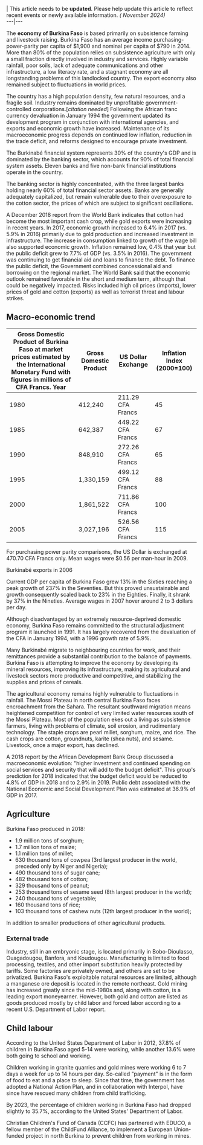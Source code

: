| This article needs to be **updated**. Please help update this article to
reflect recent events or newly available information. _( November 2024)_  
---|---  
  
The **economy of Burkina Faso** is based primarily on subsistence farming and
livestock raising. Burkina Faso has an average income purchasing-power-parity
per capita of $1,900 and nominal per capita of $790 in 2014. More than 80% of
the population relies on subsistence agriculture with only a small fraction
directly involved in industry and services. Highly variable rainfall, poor
soils, lack of adequate communications and other infrastructure, a low
literacy rate, and a stagnant economy are all longstanding problems of this
landlocked country. The export economy also remained subject to fluctuations
in world prices.

The country has a high population density, few natural resources, and a
fragile soil. Industry remains dominated by unprofitable government-controlled
corporations.[_citation needed_] Following the African franc currency
devaluation in January 1994 the government updated its development program in
conjunction with international agencies, and exports and economic growth have
increased. Maintenance of its macroeconomic progress depends on continued low
inflation, reduction in the trade deficit, and reforms designed to encourage
private investment.

The Burkinabé financial system represents 30% of the country's GDP and is
dominated by the banking sector, which accounts for 90% of total financial
system assets. Eleven banks and five non-bank financial institutions operate
in the country.

The banking sector is highly concentrated, with the three largest banks
holding nearly 60% of total financial sector assets. Banks are generally
adequately capitalized, but remain vulnerable due to their overexposure to the
cotton sector, the prices of which are subject to significant oscillations.

A December 2018 report from the World Bank indicates that cotton had become
the most important cash crop, while gold exports were increasing in recent
years. In 2017, economic growth increased to 6.4% in 2017 (vs. 5.9% in 2016)
primarily due to gold production and increased investment in infrastructure.
The increase in consumption linked to growth of the wage bill also supported
economic growth. Inflation remained low, 0.4% that year but the public deficit
grew to 7.7% of GDP (vs. 3.5% in 2016). The government was continuing to get
financial aid and loans to finance the debt. To finance the public deficit,
the Government combined concessional aid and borrowing on the regional market.
The World Bank said that the economic outlook remained favorable in the short
and medium term, although that could be negatively impacted. Risks included
high oil prices (imports), lower prices of gold and cotton (exports) as well
as terrorist threat and labour strikes.

## Macro-economic trend

Gross Domestic Product of Burkina Faso at market prices estimated by the International Monetary Fund with figures in millions of CFA Francs.  Year | Gross Domestic Product | US Dollar Exchange | Inflation Index (2000=100)   
---|---|---|---  
1980 | 412,240 | 211.29 CFA Francs | 45   
1985 | 642,387 | 449.22 CFA Francs | 67   
1990 | 848,910 | 272.26 CFA Francs | 65   
1995 | 1,330,159 | 499.12 CFA Francs | 88   
2000 | 1,861,522 | 711.86 CFA Francs | 100   
2005 | 3,027,196 | 526.56 CFA Francs | 115   
  
For purchasing power parity comparisons, the US Dollar is exchanged at 470.70
CFA Francs only. Mean wages were $0.56 per man-hour in 2009.

Burkinabé exports in 2006

Current GDP per capita of Burkina Faso grew 13% in the Sixties reaching a peak
growth of 237% in the Seventies. But this proved unsustainable and growth
consequently scaled back to 23% in the Eighties. Finally, it shrank by 37% in
the Nineties. Average wages in 2007 hover around 2 to 3 dollars per day.

Although disadvantaged by an extremely resource-deprived domestic economy,
Burkina Faso remains committed to the structural adjustment program it
launched in 1991. It has largely recovered from the devaluation of the CFA in
January 1994, with a 1996 growth rate of 5.9%.

Many Burkinabé migrate to neighbouring countries for work, and their
remittances provide a substantial contribution to the balance of payments.
Burkina Faso is attempting to improve the economy by developing its mineral
resources, improving its infrastructure, making its agricultural and livestock
sectors more productive and competitive, and stabilizing the supplies and
prices of cereals.

The agricultural economy remains highly vulnerable to fluctuations in
rainfall. The Mossi Plateau in north central Burkina Faso faces encroachment
from the Sahara. The resultant southward migration means heightened
competition for control of very limited water resources south of the Mossi
Plateau. Most of the population ekes out a living as subsistence farmers,
living with problems of climate, soil erosion, and rudimentary technology. The
staple crops are pearl millet, sorghum, maize, and rice. The cash crops are
cotton, groundnuts, karite (shea nuts), and sesame. Livestock, once a major
export, has declined.

A 2018 report by the African Development Bank Group discussed a macroeconomic
evolution: "higher investment and continued spending on social services and
security that will add to the budget deficit". This group's prediction for
2018 indicated that the budget deficit would be reduced to 4.8% of GDP in 2018
and to 2.9% in 2019. Public debt associated with the National Economic and
Social Development Plan was estimated at 36.9% of GDP in 2017.

## Agriculture

Burkina Faso produced in 2018:

  * 1.9 million tons of sorghum;
  * 1.7 million tons of maize;
  * 1.1 million tons of millet;
  * 630 thousand tons of cowpea (3rd largest producer in the world, preceded only by Niger and Nigeria);
  * 490 thousand tons of sugar cane;
  * 482 thousand tons of cotton;
  * 329 thousand tons of peanut;
  * 253 thousand tons of sesame seed (8th largest producer in the world);
  * 240 thousand tons of vegetable;
  * 160 thousand tons of rice;
  * 103 thousand tons of cashew nuts (12th largest producer in the world);

In addition to smaller productions of other agricultural products.

### External trade

Industry, still in an embryonic stage, is located primarily in Bobo-Dioulasso,
Ouagadougou, Banfora, and Koudougou. Manufacturing is limited to food
processing, textiles, and other import substitution heavily protected by
tariffs. Some factories are privately owned, and others are set to be
privatized. Burkina Faso's exploitable natural resources are limited, although
a manganese ore deposit is located in the remote northeast. Gold mining has
increased greatly since the mid-1980s and, along with cotton, is a leading
export moneyearner. However, both gold and cotton are listed as goods produced
mostly by child labor and forced labor according to a recent U.S. Department
of Labor report.

## Child labour

According to the United States Department of Labor in 2012, 37.8% of children
in Burkina Faso aged 5-14 were working, while another 13.6% were both going to
school and working.

Children working in granite quarries and gold mines were working 6 to 7 days a
week for up to 14 hours per day. So-called "payment" is in the form of food to
eat and a place to sleep. Since that time, the government has adopted a
National Action Plan, and in collaboration with Interpol, have since have
rescued many children from child trafficking.

By 2023, the percentage of children working in Burkina Faso had dropped
slightly to 35.7%, according to the United States' Department of Labor.

Christian Children's Fund of Canada (CCFC) has partnered with EDUCO, a fellow
member of the ChildFund Alliance, to implement a European Union-funded project
in north Burkina to prevent children from working in mines.